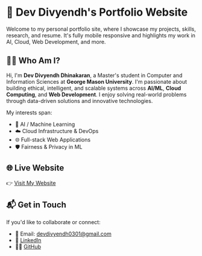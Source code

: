 # 🚀 Dev Divyendh's Portfolio Website

Welcome to my personal portfolio site, where I showcase my projects, skills, research, and resume. It's fully mobile responsive and highlights my work in AI, Cloud, Web Development, and more.

## 👨‍💻 Who Am I?

Hi, I'm **Dev Divyendh Dhinakaran**, a Master's student in Computer and Information Sciences at **George Mason University**. I'm passionate about building ethical, intelligent, and scalable systems across **AI/ML**, **Cloud Computing**, and **Web Development**. I enjoy solving real-world problems through data-driven solutions and innovative technologies.

My interests span:

- 🧠 AI / Machine Learning  
- ☁️ Cloud Infrastructure & DevOps  
- 🌐 Full-stack Web Applications  
- 🛡️ Fairness & Privacy in ML  

## 🌐 Live Website

👉 [Visit My Website](https://dev-divyendh.github.io/My-personal-Website/)

## 📬 Get in Touch

If you'd like to collaborate or connect:

- 📧 Email: devdivyendh0301@gmail.com  
- 💼 [LinkedIn](https://www.linkedin.com/in/dev-divyendh-dhinakaran/)  
- 🧑‍💻 [GitHub](https://github.com/Dev-Divyendh)  


